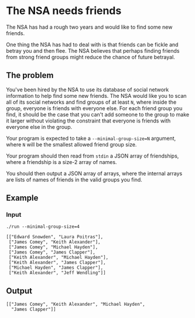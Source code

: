 # The NSA needs friends

The NSA has had a rough two years and would like to find some new friends.

One thing the NSA has had to deal with is that friends can be fickle and
betray you and then flee. The NSA believes that perhaps finding friends from
strong friend groups might reduce the chance of future betrayal.

## The problem

You've been hired by the NSA to use its database of social network information
to help find some new friends. The NSA would like you to scan all of its
social networks and find groups of at least `N`, where inside the group,
everyone is friends with everyone else. For each friend group you find, it
should be the case that you can't add someone to the group to make it larger
without violating the constraint that everyone is friends with everyone else in
the group.

Your program is expected to take a `--minimal-group-size=N` argument, where `N`
will be the smallest allowed friend group size.

Your program should then read from `stdin` a JSON array of friendships, where
a friendship is a size-2 array of names.

You should then output a JSON array of arrays, where the internal arrays are
lists of names of friends in the valid groups you find.

## Example

### Input

```
./run --minimal-group-size=4
```

```
[["Edward Snowden", "Laura Poitras"],
 ["James Comey", "Keith Alexander"],
 ["James Comey", "Michael Hayden"],
 ["James Comey", "James Clapper"],
 ["Keith Alexander", "Michael Hayden"],
 ["Keith Alexander", "James Clapper"],
 ["Michael Hayden", "James Clapper"],
 ["Keith Alexander", "Jeff Wendling"]]
```

## Output

```
[["James Comey", "Keith Alexander", "Michael Hayden",
  "James Clapper"]]
```
